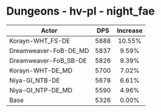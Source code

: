 # Dungeons - hv-pl - night_fae
| Actor | DPS | Increase |
|---|:---:|:---:|
|Korayn-WHT_FS-DE|5888|10.55%|
|Dreamweaver-FoB-DE_MD|5837|9.59%|
|Dreamweaver-FoB_SB-DE|5826|9.39%|
|Korayn-WHT-DE_MD|5700|7.02%|
|Niya-GI_NTB-DE|5678|6.61%|
|Niya-GI_NTP-DE_MD|5590|4.96%|
|Base|5326|0.00%|
